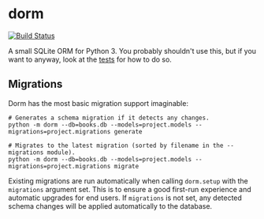 # dorm

[![Build Status](https://travis-ci.org/dcwatson/dorm.svg?branch=master)](https://travis-ci.org/dcwatson/dorm)

A small SQLite ORM for Python 3. You probably shouldn't use this, but if you want to anyway, look at the
[tests](https://github.com/dcwatson/dorm/blob/master/tests.py) for how to do so.


## Migrations

Dorm has the most basic migration support imaginable:

```
# Generates a schema migration if it detects any changes.
python -m dorm --db=books.db --models=project.models --migrations=project.migrations generate

# Migrates to the latest migration (sorted by filename in the --migrations module).
python -m dorm --db=books.db --models=project.models --migrations=project.migrations migrate
```

Existing migrations are run automatically when calling `dorm.setup` with the `migrations` argument set. This
is to ensure a good first-run experience and automatic upgrades for end users. If `migrations` is not set,
any detected schema changes will be applied automatically to the database.
